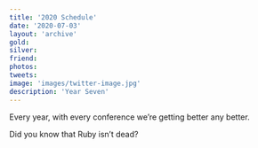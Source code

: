 ```yaml
---
title: '2020 Schedule'
date: '2020-07-03'
layout: 'archive'
gold:
silver:
friend:
photos:
tweets:
image: 'images/twitter-image.jpg'
description: 'Year Seven'
---
```


Every year, with every conference we’re getting better any better.

Did you know that Ruby isn’t dead?
